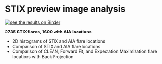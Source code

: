 # STIX preview image analysis
[![see the results on Binder](https://mybinder.org/badge_logo.svg)](https://mybinder.org/v2/gh/elastufka/stix_im_binder/e1659c6?labpath=imaging_results_display.ipynb)

**2735 STIX flares, 1600 with AIA locations**

- 2D histograms of STIX and AIA flare locations
- Comparison of STIX and AIA flare locations 
- Comparison of CLEAN, Forward Fit, and Expectation Maximization flare locations with Back Projection 

